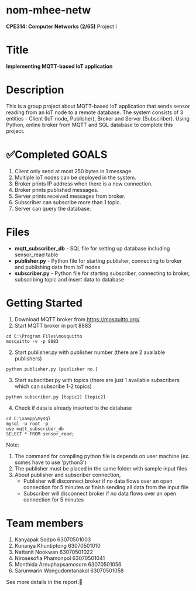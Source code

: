 # nom-mhee-netw
**CPE314: Computer Networks (2/65)**
Project I

# Title
**Implementing MQTT-based IoT application**

# Description
  This is a group project about MQTT-based IoT application that sends sensor reading from an IoT node to a remote database. The system consists of 3 entities - Client (IoT node, Publisher), Broker and Server (Subscriber). Using Python, online broker from MQTT and SQL database to complete this project.
  
# ✅Completed GOALS
1. Client only send at most 250 bytes in 1 message.
2. Multiple IoT nodes can be deployed in the system.
3. Broker prints IP address when there is a new connection.
4. Broker prints published messages.
5. Server prints received messages from broker.
6. Subscriber can subscribe more than 1 topic.
7. Server can query the database.

# Files
* **mqtt_subscriber_db** - SQL file for setting up database including sensor_read table
* **publisher.py** - Python file for starting publisher, connecting to broker and publishing data from IoT nodes
* **subscriber.py** - Python file for starting subscriber, connecting to broker, subscribing topic and insert data to database

# Getting Started
1. Download MQTT broker from https://mosquitto.org/
2. Start MQTT broker in port 8883
```
cd C:\Program Files\mosquitto
mosquitto -v -p 8883
```
2. Start publisher.py with publisher number (there are 2 available publishers)
```
python publisher.py [publisher no.]
```
3. Start subscriber.py with topics (there are just 1 available subscribers which can subscribe 1-2 topics)    
```
python subscriber.py [topic1] [topic2]
```
4. Check if data is already inserted to the database
```
cd C:\xampp\mysql
mysql -u root -p
use mqtt_subscriber_db
SELECT * FROM sensor_read;
``` 
Note:   
  1. The command for compiling python file is depends on user machine (ex. somes have to use 'python3')
  2. The publisher must be placed in the same folder with sample input files
  3. About publisher and subscriber connection,
      * Publisher will disconnect broker if no data flows over an open connection for 5 minutes or finish sending all data from the input file
      * Subscriber will disconnect broker if no data flows over an open connection for 5 minutes 

# Team members
1. Kanyapak     Sodpo               63070501003
2. Kunanya      Khuntiptong         63070501010
3. Nattanit     Nookwan             63070501022
4. Nirosesofia  Phamonpol           63070501041
5. Monthida     Arnuphapsamosorn    63070501056
6. Sarunwarin   Wongudomtanakol     63070501058
  
See more details in the report.💖
